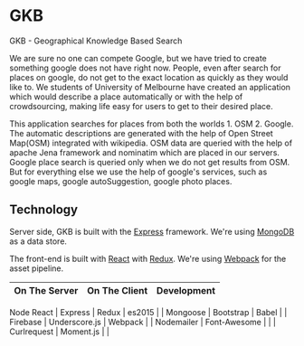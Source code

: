 # GKB

GKB - Geographical Knowledge Based Search

We are sure no one can compete Google, but we have tried to create something google does not have right now.
People, even after search for places on google, do not get to the exact location as quickly as they would like to. We students of University of Melbourne have created an application
which would describe a place automatically or with the help of crowdsourcing, making life easy for users to get to their desired place.

This application searches for places from both the worlds 1. OSM 2. Google. The automatic descriptions are generated with the help of Open Street Map(OSM) integrated with wikipedia. OSM data are queried with the help of apache Jena framework and nominatim which are placed in our servers. Google place search is queried only when we do not get results from OSM. But for everything else we use the help of google's services, such as google maps, google autoSuggestion, google photo places.


## Technology

Server side, GKB is built with the [Express](http://expressjs.com/)
framework. We're using [MongoDB](http://www.mongodb.org/) as a data store.

The front-end is built with [React](https://facebook.github.io/react/) with [Redux](http://redux.js.org/).
We're using [Webpack](https://webpack.js.org/) for the asset pipeline.

| On The Server | On The Client  | Development |
| ------------- | -------------- | ----------- |
  Node            React
| Express       | Redux          | es2015      |
| Mongoose      | Bootstrap      | Babel       |
| Firebase      | Underscore.js  | Webpack     |
| Nodemailer    | Font-Awesome   |             |
| Curlrequest   | Moment.js      |             |

